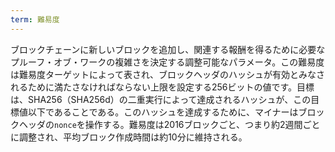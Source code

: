 ```yaml
---
term: 難易度
---
```

ブロックチェーンに新しいブロックを追加し、関連する報酬を得るために必要なプルーフ・オブ・ワークの複雑さを決定する調整可能なパラメータ。この難易度は難易度ターゲットによって表され、ブロックヘッダのハッシュが有効とみなされるために満たさなければならない上限を設定する256ビットの値です。目標は、SHA256（SHA256d）の二重実行によって達成されるハッシュが、この目標値以下であることである。このハッシュを達成するために、マイナーはブロックヘッダの`nonce`を操作する。難易度は2016ブロックごと、つまり約2週間ごとに調整され、平均ブロック作成時間は約10分に維持される。
